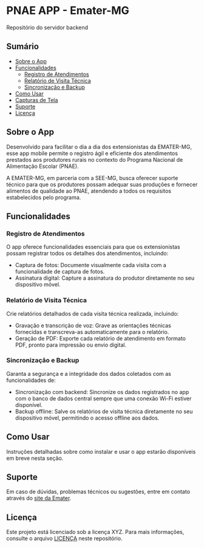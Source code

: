# PNAE APP - Emater-MG

Repositório do servidor backend

## Sumário

- [Sobre o App](#sobre-o-app)
- [Funcionalidades](#funcionalidades)
  - [Registro de Atendimentos](#registro-de-atendimentos)
  - [Relatório de Visita Técnica](#relatório-de-visita-técnica)
  - [Sincronização e Backup](#sincronização-e-backup)
- [Como Usar](#como-usar)
- [Capturas de Tela](#capturas-de-tela)
- [Suporte](#suporte)
- [Licença](#licença)

## Sobre o App

Desenvolvido para facilitar o dia a dia dos extensionistas da EMATER-MG, esse app mobile permite o registro ágil e eficiente dos atendimentos prestados aos produtores rurais no contexto do Programa Nacional de Alimentação Escolar (PNAE).

A EMATER-MG, em parceria com a SEE-MG, busca oferecer suporte técnico para que os produtores possam adequar suas produções e fornecer alimentos de qualidade ao PNAE, atendendo a todos os requisitos estabelecidos pelo programa.

## Funcionalidades

### Registro de Atendimentos

O app oferece funcionalidades essenciais para que os extensionistas possam registrar todos os detalhes dos atendimentos, incluindo:

- Captura de fotos: Documente visualmente cada visita com a funcionalidade de captura de fotos.
- Assinatura digital: Capture a assinatura do produtor diretamente no seu dispositivo móvel.

### Relatório de Visita Técnica

Crie relatórios detalhados de cada visita técnica realizada, incluindo:

- Gravação e transcrição de voz: Grave as orientações técnicas fornecidas e transcreva-as automaticamente para o relatório.
- Geração de PDF: Exporte cada relatório de atendimento em formato PDF, pronto para impressão ou envio digital.

### Sincronização e Backup

Garanta a segurança e a integridade dos dados coletados com as funcionalidades de:

- Sincronização com backend: Sincronize os dados registrados no app com o banco de dados central sempre que uma conexão Wi-Fi estiver disponível.
- Backup offline: Salve os relatórios de visita técnica diretamente no seu dispositivo móvel, permitindo o acesso offline aos dados.

## Como Usar

Instruções detalhadas sobre como instalar e usar o app estarão disponíveis em breve nesta seção.

## Suporte

Em caso de dúvidas, problemas técnicos ou sugestões, entre em contato através do [site da Emater](https://www.emater.mg.gov.br).

## Licença

Este projeto está licenciado sob a licença XYZ. Para mais informações, consulte o arquivo [LICENÇA](LICENSE.md) neste repositório.
